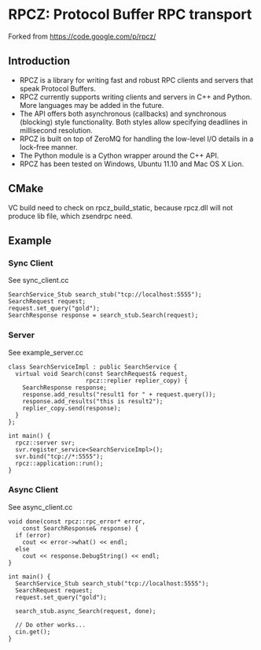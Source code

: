 RPCZ: Protocol Buffer RPC transport
===================================

Forked from https://code.google.com/p/rpcz/

Introduction
------------

* RPCZ is a library for writing fast and robust RPC clients and servers that speak Protocol Buffers. 
* RPCZ currently supports writing clients and servers in C++ and Python. More languages may be added in the future. 
* The API offers both asynchronous (callbacks) and synchronous (blocking) style functionality. Both styles allow specifying deadlines in millisecond resolution. 
* RPCZ is built on top of ZeroMQ for handling the low-level I/O details in a lock-free manner. 
* The Python module is a Cython wrapper around the C++ API. 
* RPCZ has been tested on Windows, Ubuntu 11.10 and Mac OS X Lion.
    
CMake
-----

VC build need to check on rpcz_build_static, 
because rpcz.dll will not produce lib file,
which zsendrpc need.

Example
--------
### Sync Client
See sync_client.cc

    SearchService_Stub search_stub("tcp://localhost:5555");
    SearchRequest request;
    request.set_query("gold");
    SearchResponse response = search_stub.Search(request);

### Server
See example_server.cc

    class SearchServiceImpl : public SearchService {
      virtual void Search(const SearchRequest& request,
                          rpcz::replier replier_copy) {
        SearchResponse response;
        response.add_results("result1 for " + request.query());
        response.add_results("this is result2");
        replier_copy.send(response);
      }
    };
    
    int main() {
      rpcz::server svr;
      svr.register_service<SearchServiceImpl>();
      svr.bind("tcp://*:5555");
      rpcz::application::run();
    }

### Async Client
See async_client.cc

    void done(const rpcz::rpc_error* error,
        const SearchResponse& response) {
      if (error) 
        cout << error->what() << endl;
      else
        cout << response.DebugString() << endl;
    }
    
    int main() {
      SearchService_Stub search_stub("tcp://localhost:5555");
      SearchRequest request;
      request.set_query("gold");
    
      search_stub.async_Search(request, done);
    
      // Do other works...
      cin.get();
    }
    
